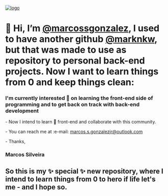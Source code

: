 <a href="https://www.linkedin.com/in/marcosgonzalezjr/" target="_blank"><img src="https://media.licdn.com/dms/image/C4D16AQFeJSf8v2bURA/profile-displaybackgroundimage-shrink_350_1400/0/1662152673085?e=1700697600&v=beta&t=3Dwgyfm3T-iHt0-F0aRx4BZZnNaG3t6LbY03ZTGF5_U" alt="logo"></a>
<h1 style="color = 'black' !important;"
}> 👋 Hi, I’m <a href="https://www.github.com/marcossgonzalez" target="_blank">@marcossgonzalez</a>, I used to have another github <a href="https://www.github.com/marknkw" target="_blank">@marknkw</a>, but that was made to use as repository to personal back-end projects. Now I want to learn things from 0 and keep things clean:</h1>
<h3> I'm currently interested 👀 on learning the front-end side of programming and to get back on track with back-end development</h3>
<p>- Now I intend to learn 🌱 front-end and collaborate with this community.</p>
<p>-  You can reach me at :e-mail: <a href="mailto:marcos.s.gonzalezjr@outlook.com">marcos.s.gonzalezjr@outlook.com</a> </p>

<p>- Thanks,

<h3>Marcos Silveira</h3></p>

<h2>So this is my ✨ special ✨ new repository, where I intend to learn things from 0 to hero if life let's me - and I hope so.</h2>
